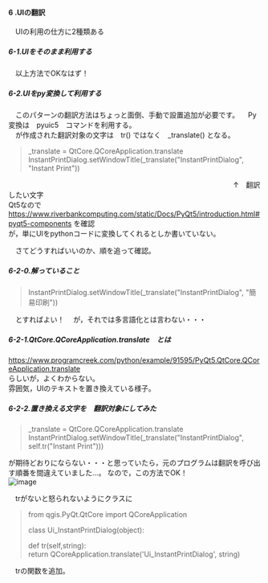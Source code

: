 #### 6 .UIの翻訳  
　UIの利用の仕方に2種類ある
 
##### 6-1.UIをそのまま利用する  
 　以上方法でOKなはず！  
  
##### 6-2.UIをpy変換して利用する  
　このパターンの翻訳方法はちょっと面倒、手動で設置追加が必要です。
　Py変換は　pyuic5　コマンドを利用する。  
　が作成された翻訳対象の文字は　tr() ではなく　_translate() となる。  

>_translate = QtCore.QCoreApplication.translate  
>InstantPrintDialog.setWindowTitle(_translate("InstantPrintDialog", "Instant Print"))  

 　　　　　　　　　　　　　　　　　　　　　　　　　　　　　　　　↑　翻訳したい文字  
  Qt5なので　https://www.riverbankcomputing.com/static/Docs/PyQt5/introduction.html#pyqt5-components を確認  
  が，単にUIをpythonコードに変換してくれるとしか書いていない。  

　さてどうすればいいのか、順を追って確認。  
 
##### 6-2-0.解っていること
>InstantPrintDialog.setWindowTitle(_translate("InstantPrintDialog", "簡易印刷"))  

　とすればよい！
　が，それでは多言語化とは言わない・・・  

##### 6-2-1.QtCore.QCoreApplication.translate　とは
 https://www.programcreek.com/python/example/91595/PyQt5.QtCore.QCoreApplication.translate  
 らしいが，よくわからない。  
 雰囲気，UIのテキストを置き換えている様子。  

##### 6-2-2.置き換える文字を　翻訳対象にしてみた  
>_translate = QtCore.QCoreApplication.translate  
>InstantPrintDialog.setWindowTitle(_translate("InstantPrintDialog", self.tr("Instant Print")))  

 が期待どおりにならない・・・と思っていたら，元のプログラムは翻訳を呼び出す順番を間違えていました...。
 なので，この方法でOK！  
 ![image](https://user-images.githubusercontent.com/86514652/179506390-8e6dcb23-39bd-471d-9ae3-cfed4de5ef19.png)
 
 　trがないと怒られないようにクラスに  
  
>  from qgis.PyQt.QtCore import QCoreApplication  
>
>class Ui_InstantPrintDialog(object):  
>    
>    def tr(self,string):  
>        return QCoreApplication.translate('Ui_InstantPrintDialog', string)  

　trの関数を追加。  
